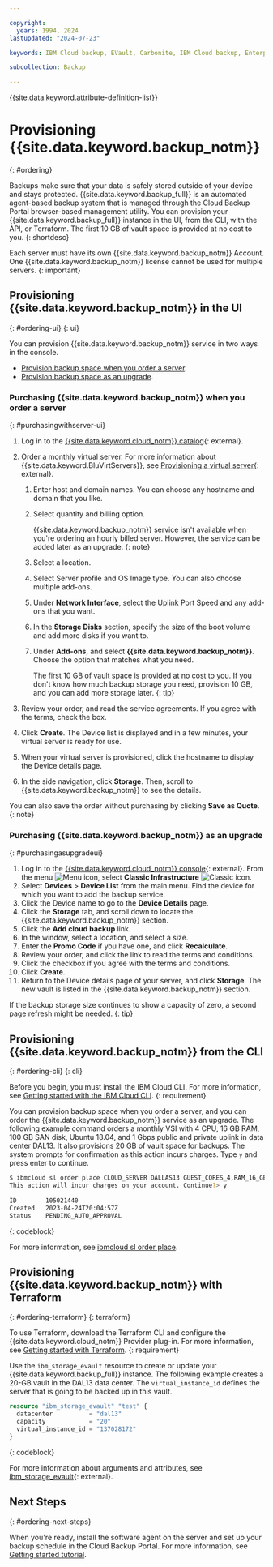 ```yaml
---

copyright:
  years: 1994, 2024
lastupdated: "2024-07-23"

keywords: IBM Cloud backup, EVault, Carbonite, IBM Cloud backup, Enterprise backup, billing, pricing,

subcollection: Backup

---
```

{{site.data.keyword.attribute-definition-list}}

# Provisioning {{site.data.keyword.backup_notm}}
{: #ordering}

Backups make sure that your data is safely stored outside of your device and stays protected. {{site.data.keyword.backup_full}} is an automated agent-based backup system that is managed through the Cloud Backup Portal browser-based management utility. You can provision your {{site.data.keyword.backup_full}} instance in the UI, from the CLI, with the API, or Terraform. The first 10 GB of vault space is provided at no cost to you.
{: shortdesc}

Each server must have its own {{site.data.keyword.backup_notm}} Account. One {{site.data.keyword.backup_notm}} license cannot be used for multiple servers.
{: important}

## Provisioning {{site.data.keyword.backup_notm}} in the UI
{: #ordering-ui}
{: ui}

You can provision {{site.data.keyword.backup_notm}} service in two ways in the console.
* [Provision backup space when you order a server](#purchasingwithserver-ui).
* [Provision backup space as an upgrade](#purchasingasupgradeui).

### Purchasing {{site.data.keyword.backup_notm}} when you order a server
{: #purchasingwithserver-ui}

1. Log in to the [{{site.data.keyword.cloud_notm}} catalog](/catalog){: external}.
2. Order a monthly virtual server. For more information about {{site.data.keyword.BluVirtServers}}, see [Provisioning a virtual server](/docs/virtual-servers?topic=virtual-servers-getting-started-tutorial#provisioning-a-virtual-server-getting-started){: external}.
   1. Enter host and domain names. You can choose any hostname and domain that you like.
   1. Select quantity and billing option.

       {{site.data.keyword.backup_notm}} service isn't available when you're ordering an hourly billed server. However, the service can be added later as an upgrade.
       {: note}

   1. Select a location.
   1. Select Server profile and OS Image type. You can also choose multiple add-ons.
   1. Under **Network Interface**, select the Uplink Port Speed and any add-ons that you want.
   1. In the **Storage Disks** section, specify the size of the boot volume and add more disks if you want to.
   1. Under **Add-ons**, and select **{{site.data.keyword.backup_notm}}**. Choose the option that matches what you need.
   
      The first 10 GB of vault space is provided at no cost to you. If you don't know how much backup storage you need, provision 10 GB, and you can add more storage later.
      {: tip}

3. Review your order, and read the service agreements. If you agree with the terms, check the box.
4. Click **Create**. The Device list is displayed and in a few minutes, your virtual server is ready for use.
5. When your virtual server is provisioned, click the hostname to display the Device details page.
6. In the side navigation, click **Storage**. Then, scroll to {{site.data.keyword.backup_notm}} to see the details.

You can also save the order without purchasing by clicking **Save as Quote**.
{: note}

### Purchasing {{site.data.keyword.backup_notm}} as an upgrade
{: #purchasingasupgradeui}

1. Log in to the [{{site.data.keyword.cloud_notm}} console](/login){: external}. From the menu ![Menu icon](../icons/icon_hamburger.svg "Menu"), select **Classic Infrastructure** ![Classic icon](../icons/classic.svg "Classic").
1. Select **Devices** > **Device List** from the main menu. Find the device for which you want to add the backup service.
1. Click the Device name to go to the **Device Details** page.
1. Click the **Storage** tab, and scroll down to locate the {{site.data.keyword.backup_notm}} section.
1. Click the **Add cloud backup** link.
1. In the window, select a location, and select a size.
1. Enter the **Promo Code** if you have one, and click **Recalculate**.
1. Review your order, and click the link to read the terms and conditions.
1. Click the checkbox if you agree with the terms and conditions.
1. Click **Create**.
1. Return to the Device details page of your server, and click **Storage**. The new vault is listed in the {{site.data.keyword.backup_notm}} section.

If the backup storage size continues to show a capacity of zero, a second page refresh might be needed.
{: tip}

## Provisioning {{site.data.keyword.backup_notm}} from the CLI
{: #ordering-cli}
{: cli}

Before you begin, you must install the IBM Cloud CLI. For more information, see [Getting started with the IBM Cloud CLI](https://cloud.ibm.com/docs/cli?topic=cli-getting-started).
{: requirement}

You can provision backup space when you order a server, and you can order the {{site.data.keyword.backup_notm}} service as an upgrade. The following example command orders a monthly VSI with 4 CPU, 16 GB RAM, 100 GB SAN disk, Ubuntu 18.04, and 1 Gbps public and private uplink in data center DAL13. It also provisions 20 GB of vault space for backups. The system prompts for confirmation as this action incurs charges. Type `y` and press enter to continue.

```sh
$ ibmcloud sl order place CLOUD_SERVER DALLAS13 GUEST_CORES_4,RAM_16_GB,REBOOT_REMOTE_CONSOLE,1_GBPS_PUBLIC_PRIVATE_NETWORK_UPLINKS,BANDWIDTH_0_GB_2,1_IP_ADDRESS,GUEST_DISK_100_GB_SAN,OS_UBUNTU_18_04_LTS_BIONIC_BEAVER_LAMP_64_BIT,MONITORING_HOST_PING,NOTIFICATION_EMAIL_AND_TICKET,AUTOMATED_NOTIFICATION,UNLIMITED_SSL_VPN_USERS_1_PPTP_VPN_USER_PER_ACCOUNT,NESSUS_VULNERABILITY_ASSESSMENT_REPORTING,EVAULT_20_GB --billing monthly --extras '{"virtualGuests": [{"hostname": "test", "domain": "softlayer.com"}]}' --complex-type SoftLayer_Container_Product_Order_Virtual_Guest
This action will incur charges on your account. Continue?> y
       
ID        105021440
Created   2023-04-24T20:04:57Z
Status    PENDING_AUTO_APPROVAL
```
{: codeblock}

For more information, see [ibmcloud sl order place](/docs/cli?topic=cli-sl-manage-classic-orders).

## Provisioning {{site.data.keyword.backup_notm}} with Terraform
{: #ordering-terraform}
{: terraform}

To use Terraform, download the Terraform CLI and configure the {{site.data.keyword.cloud_notm}} Provider plug-in. For more information, see [Getting started with Terraform](/docs/ibm-cloud-provider-for-terraform?topic=ibm-cloud-provider-for-terraform-getting-started).
{: requirement}

Use the `ibm_storage_evault` resource to create or update your {{site.data.keyword.backup_full}} instance. The following example creates a 20-GB vault in the DAL13 data center. The `virtual_instance_id` defines the server that is going to be backed up in this vault.

```terraform
resource "ibm_storage_evault" "test" {
  datacenter          = "dal13"
  capacity            = "20"
  virtual_instance_id = "137028172"
}
```
{: codeblock}

For more information about arguments and attributes, see [ibm_storage_evault](https://registry.terraform.io/providers/IBM-Cloud/ibm/latest/docs/resources/storage_evault){: external}.

## Next Steps
{: #ordering-next-steps}

When you're ready, install the software agent on the server and set up your backup schedule in the Cloud Backup Portal. For more information, see [Getting started tutorial](/docs/Backup?topic=Backup-getting-started#getting-started).
